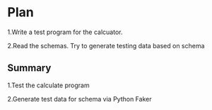 # Plan

1.Write a test program for the calcuator.

2.Read the schemas. Try to generate testing data based on schema

## Summary

 1.Test the calculate program

 2.Generate test data for schema via Python Faker

